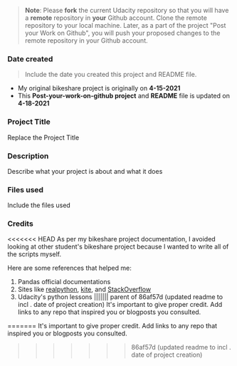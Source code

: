 >**Note**: Please **fork** the current Udacity repository so that you will have a **remote** repository in **your** Github account. Clone the remote repository to your local machine. Later, as a part of the project "Post your Work on Github", you will push your proposed changes to the remote repository in your Github account.

### Date created
>Include the date you created this project and README file.

* My original bikeshare project is originally on **4-15-2021**
* This **Post-your-work-on-github project** and **README** file is updated on **4-18-2021**


### Project Title
Replace the Project Title

### Description
Describe what your project is about and what it does

### Files used
Include the files used

### Credits
<<<<<<< HEAD
 As per my bikeshare project documentation, I avoided looking at other student's bikeshare project because I wanted to write all of the scripts myself.

 Here are some references that helped me:

 1. Pandas official documentations
 2. Sites like [realpython](https://realpython.com/), [kite](https://www.kite.com/), and [StackOverflow](https://stackoverflow.com/)
 3. Udacity's python lessons
||||||| parent of 86af57d (updated readme to incl . date of project creation)
It's important to give proper credit. Add links to any repo that inspired you or blogposts you consulted.

=======
It's important to give proper credit. Add links to any repo that inspired you or blogposts you consulted.
>>>>>>> 86af57d (updated readme to incl . date of project creation)
